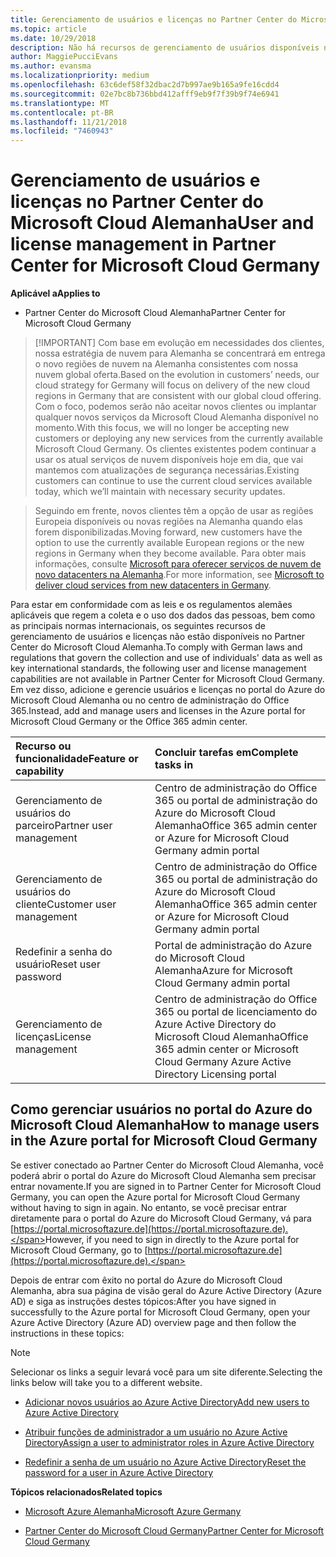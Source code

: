 ```yaml
---
title: Gerenciamento de usuários e licenças no Partner Center do Microsoft Cloud Alemanha | Partner Center da Cloud Germany
ms.topic: article
ms.date: 10/29/2018
description: Não há recursos de gerenciamento de usuários disponíveis no Partner Center do Microsoft Cloud Alemanha para atender aos requisitos nacionais, regionais e específicos do setor que regem a coleta e o uso de dados das pessoas. Em vez disso, adicione e gerencie usuários no portal do Azure do Microsoft Cloud Alemanha.
author: MaggiePucciEvans
ms.author: evansma
ms.localizationpriority: medium
ms.openlocfilehash: 63c6def58f32dbac2d7b997ae9b165a9fe16cdd4
ms.sourcegitcommit: 02e7bc8b736bbd412afff9eb9f7f39b9f74e6941
ms.translationtype: MT
ms.contentlocale: pt-BR
ms.lasthandoff: 11/21/2018
ms.locfileid: "7460943"
---
```

# <a name="user-and-license-management-in-partner-center-for-microsoft-cloud-germany"></a><span data-ttu-id="e0daf-104">Gerenciamento de usuários e licenças no Partner Center do Microsoft Cloud Alemanha</span><span class="sxs-lookup"><span data-stu-id="e0daf-104">User and license management in Partner Center for Microsoft Cloud Germany</span></span>

**<span data-ttu-id="e0daf-105">Aplicável a</span><span class="sxs-lookup"><span data-stu-id="e0daf-105">Applies to</span></span>**

-  <span data-ttu-id="e0daf-106">Partner Center do Microsoft Cloud Alemanha</span><span class="sxs-lookup"><span data-stu-id="e0daf-106">Partner Center for Microsoft Cloud Germany</span></span>

>[!IMPORTANT] <span data-ttu-id="e0daf-107">Com base em evolução em necessidades dos clientes, nossa estratégia de nuvem para Alemanha se concentrará em entrega o novo regiões de nuvem na Alemanha consistentes com nossa nuvem global oferta.</span><span class="sxs-lookup"><span data-stu-id="e0daf-107">Based on the evolution in customers’ needs, our cloud strategy for Germany will focus on delivery of the new cloud regions in Germany that are consistent with our global cloud offering.</span></span> <span data-ttu-id="e0daf-108">Com o foco, podemos serão não aceitar novos clientes ou implantar qualquer novos serviços da Microsoft Cloud Alemanha disponível no momento.</span><span class="sxs-lookup"><span data-stu-id="e0daf-108">With this focus, we will no longer be accepting new customers or deploying any new services from the currently available Microsoft Cloud Germany.</span></span> <span data-ttu-id="e0daf-109">Os clientes existentes podem continuar a usar os atual serviços de nuvem disponíveis hoje em dia, que vai mantemos com atualizações de segurança necessárias.</span><span class="sxs-lookup"><span data-stu-id="e0daf-109">Existing customers can continue to use the current cloud services available today, which we’ll maintain with necessary security updates.</span></span>

><span data-ttu-id="e0daf-110">Seguindo em frente, novos clientes têm a opção de usar as regiões Europeia disponíveis ou novas regiões na Alemanha quando elas forem disponibilizadas.</span><span class="sxs-lookup"><span data-stu-id="e0daf-110">Moving forward, new customers have the option to use the currently available European regions or the new regions in Germany when they become available.</span></span> <span data-ttu-id="e0daf-111">Para obter mais informações, consulte [Microsoft para oferecer serviços de nuvem de novo datacenters na Alemanha](https://news.microsoft.com/europe/2018/08/31/microsoft-to-deliver-cloud-services-from-new-datacentres-in-germany-in-2019-to-meet-evolving-customer-needs/).</span><span class="sxs-lookup"><span data-stu-id="e0daf-111">For more information, see [Microsoft to deliver cloud services from new datacenters in Germany](https://news.microsoft.com/europe/2018/08/31/microsoft-to-deliver-cloud-services-from-new-datacentres-in-germany-in-2019-to-meet-evolving-customer-needs/).</span></span>

<span data-ttu-id="e0daf-112">Para estar em conformidade com as leis e os regulamentos alemães aplicáveis que regem a coleta e o uso dos dados das pessoas, bem como as principais normas internacionais, os seguintes recursos de gerenciamento de usuários e licenças não estão disponíveis no Partner Center do Microsoft Cloud Alemanha.</span><span class="sxs-lookup"><span data-stu-id="e0daf-112">To comply with German laws and regulations that govern the collection and use of individuals' data as well as key international standards, the following user and license management capabilities are not available in Partner Center for Microsoft Cloud Germany.</span></span> <span data-ttu-id="e0daf-113">Em vez disso, adicione e gerencie usuários e licenças no portal do Azure do Microsoft Cloud Alemanha ou no centro de administração do Office 365.</span><span class="sxs-lookup"><span data-stu-id="e0daf-113">Instead, add and manage users and licenses in the Azure portal for Microsoft Cloud Germany or the Office 365 admin center.</span></span>

<span data-ttu-id="e0daf-114">Recurso ou funcionalidade</span><span class="sxs-lookup"><span data-stu-id="e0daf-114">Feature or capability</span></span> | <span data-ttu-id="e0daf-115">Concluir tarefas em</span><span class="sxs-lookup"><span data-stu-id="e0daf-115">Complete tasks in</span></span>
:--- | :---
<span data-ttu-id="e0daf-116">Gerenciamento de usuários do parceiro</span><span class="sxs-lookup"><span data-stu-id="e0daf-116">Partner user management</span></span> | <span data-ttu-id="e0daf-117">Centro de administração do Office 365 ou portal de administração do Azure do Microsoft Cloud Alemanha</span><span class="sxs-lookup"><span data-stu-id="e0daf-117">Office 365 admin center or Azure for Microsoft Cloud Germany admin portal</span></span>
<span data-ttu-id="e0daf-118">Gerenciamento de usuários do cliente</span><span class="sxs-lookup"><span data-stu-id="e0daf-118">Customer user management</span></span> | <span data-ttu-id="e0daf-119">Centro de administração do Office 365 ou portal de administração do Azure do Microsoft Cloud Alemanha</span><span class="sxs-lookup"><span data-stu-id="e0daf-119">Office 365 admin center or Azure for Microsoft Cloud Germany admin portal</span></span>
<span data-ttu-id="e0daf-120">Redefinir a senha do usuário</span><span class="sxs-lookup"><span data-stu-id="e0daf-120">Reset user password</span></span> | <span data-ttu-id="e0daf-121">Portal de administração do Azure do Microsoft Cloud Alemanha</span><span class="sxs-lookup"><span data-stu-id="e0daf-121">Azure for Microsoft Cloud Germany admin portal</span></span>
<span data-ttu-id="e0daf-122">Gerenciamento de licenças</span><span class="sxs-lookup"><span data-stu-id="e0daf-122">License management</span></span> | <span data-ttu-id="e0daf-123">Centro de administração do Office 365 ou portal de licenciamento do Azure Active Directory do Microsoft Cloud Alemanha</span><span class="sxs-lookup"><span data-stu-id="e0daf-123">Office 365 admin center or Microsoft Cloud Germany Azure Active Directory Licensing portal</span></span>

## <a name="how-to-manage-users-in-the-azure-portal-for-microsoft-cloud-germany"></a><span data-ttu-id="e0daf-124">Como gerenciar usuários no portal do Azure do Microsoft Cloud Alemanha</span><span class="sxs-lookup"><span data-stu-id="e0daf-124">How to manage users in the Azure portal for Microsoft Cloud Germany</span></span> 

<span data-ttu-id="e0daf-125">Se estiver conectado ao Partner Center do Microsoft Cloud Alemanha, você poderá abrir o portal do Azure do Microsoft Cloud Alemanha sem precisar entrar novamente.</span><span class="sxs-lookup"><span data-stu-id="e0daf-125">If you are signed in to Partner Center for Microsoft Cloud Germany, you can open the Azure portal for Microsoft Cloud Germany without having to sign in again.</span></span> <span data-ttu-id="e0daf-126">No entanto, se você precisar entrar diretamente para o portal do Azure do Microsoft Cloud Germany, vá para [https://portal.microsoftazure.de](https://portal.microsoftazure.de).</span><span class="sxs-lookup"><span data-stu-id="e0daf-126">However, if you need to sign in directly to the Azure portal for Microsoft Cloud Germany, go to [https://portal.microsoftazure.de](https://portal.microsoftazure.de).</span></span> 

<span data-ttu-id="e0daf-127">Depois de entrar com êxito no portal do Azure do Microsoft Cloud Alemanha, abra sua página de visão geral do Azure Active Directory (Azure AD) e siga as instruções destes tópicos:</span><span class="sxs-lookup"><span data-stu-id="e0daf-127">After you have signed in successfully to the Azure portal for Microsoft Cloud Germany, open your Azure Active Directory (Azure AD) overview page and then follow the instructions in these topics:</span></span>

> [!NOTE]  
> <span data-ttu-id="e0daf-128">Selecionar os links a seguir levará você para um site diferente.</span><span class="sxs-lookup"><span data-stu-id="e0daf-128">Selecting the links below will take you to a different website.</span></span> 

-  [<span data-ttu-id="e0daf-129">Adicionar novos usuários ao Azure Active Directory</span><span class="sxs-lookup"><span data-stu-id="e0daf-129">Add new users to Azure Active Directory</span></span>](https://docs.microsoft.com/azure/active-directory/active-directory-users-create-azure-portal)

-  [<span data-ttu-id="e0daf-130">Atribuir funções de administrador a um usuário no Azure Active Directory</span><span class="sxs-lookup"><span data-stu-id="e0daf-130">Assign a user to administrator roles in Azure Active Directory</span></span>](https://docs.microsoft.com/azure/active-directory/active-directory-users-assign-role-azure-portal)

-  [<span data-ttu-id="e0daf-131">Redefinir a senha de um usuário no Azure Active Directory</span><span class="sxs-lookup"><span data-stu-id="e0daf-131">Reset the password for a user in Azure Active Directory</span></span>](https://docs.microsoft.com/azure/active-directory/active-directory-users-reset-password-azure-portal)

**<span data-ttu-id="e0daf-132">Tópicos relacionados</span><span class="sxs-lookup"><span data-stu-id="e0daf-132">Related topics</span></span>**

-  [<span data-ttu-id="e0daf-133">Microsoft Azure Alemanha</span><span class="sxs-lookup"><span data-stu-id="e0daf-133">Microsoft Azure Germany</span></span>](https://azure.microsoft.com/en-us/global-infrastructure/germany/)

-  [<span data-ttu-id="e0daf-134">Partner Center do Microsoft Cloud Germany</span><span class="sxs-lookup"><span data-stu-id="e0daf-134">Partner Center for Microsoft Cloud Germany</span></span>](partner-center-for-microsoft-cloud-germany.md)


